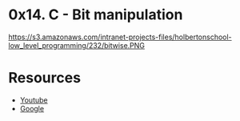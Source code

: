 # 0x14. C - Bit manipulation
https://s3.amazonaws.com/intranet-projects-files/holbertonschool-low_level_programming/232/bitwise.PNG

# Resources
* [Youtube](https://www.youtube.com/results?search_query=bitwise+operators+in+c)
* [Google](https://www.google.com/webhp?q=bit+manipulation+C)
